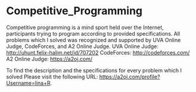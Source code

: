 # Competitive_Programming
Competitive programming is a mind sport held over the Internet, participants trying to program according to provided specifications. All problems which I solved was recognized and supported by UVA Online Judge, CodeForces, and A2 Online Judge.
UVA Online Judge: http://uhunt.felix-halim.net/id/707202
CodeForces: http://codeforces.com/
A2 Online Judge: https://a2oj.com/

To find the description and the specifications for every problem which I solved Please visit the following URL:
https://a2oj.com/profile?Username=lina+R.